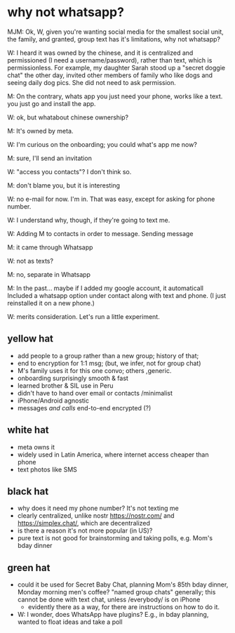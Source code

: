 # why not whatsapp?

MJM: Ok, W, given you're wanting social media for the smallest social unit, the family, and granted, group text has it's limitations, why not whatsapp?

W: I heard it was owned by the chinese, and it is centralized and permissioned (I need a username/password), rather than text, which is permissionless. For example, my daughter Sarah stood up a "secret doggie chat" the other day, invited other members of family who like dogs and seeing daily dog pics. She did not need to ask permission.

M: On the contrary, whats app you just need your phone, works like a text. you just go and install the app.


W: ok, but whatabout chinese ownership? 

M: It's owned by meta.

W: I'm curious on the onboarding; you could what's app me now?

M: sure, I'll send an invitation

W: "access you contacts"? I don't think so.

M: don't blame you, but it is interesting

W: no e-mail for now. I'm in. That was easy, except for asking for phone number.

W: I understand why, though, if they're going to text me.

W: Adding M to contacts in order to message.  Sending message

M: it came through Whatsapp

W: not as texts?

M: no, separate in Whatsapp

M: In the past... maybe if I added my google account, it automaticall 
Included a whatsapp option under contact along with text and phone.
(I just reinstalled it on a new phone.)

W: merits consideration. Let's run a little experiment.

## yellow hat

- add people to a group rather than a new group; history of that;
- end to encryption for 1:1 msg; (but, we infer, not for group chat)
- M's family uses it for this one convo; others ,generic.
- onboarding surprisingly smooth & fast
- learned brother & SIL use in Peru
- didn't have to hand over email or contacts /minimalist
- iPhone/Android agnostic
- messages *and calls* end-to-end encrypted (?)

## white hat
- meta owns it
- widely used in Latin America, where internet access cheaper than phone
- text photos like SMS

## black hat
- why does it need my phone number? It's not texting me
- clearly centralized, unlike nostr https://nostr.com/ and  https://simplex.chat/, which are decentralized
- is there a reason it's not more popular (in US)?
- pure text is not good for brainstorming and taking polls, e.g. Mom's bday dinner


## green hat
- could it be used for Secret Baby Chat, planning Mom's 85th bday dinner,
	Monday morning men's coffee?
	"named group chats" generally; 
		this cannot be done with text chat, unless /everybody/ is on iPhone
  - evidently there as a way, for there are instructions on how to do it.
- W: I wonder, does WhatsApp have plugins? E.g., in bday planning, wanted to float ideas and take a poll


